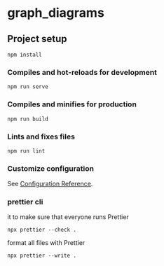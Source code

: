 # graph_diagrams

## Project setup

```
npm install
```

### Compiles and hot-reloads for development

```
npm run serve
```

### Compiles and minifies for production

```
npm run build
```

### Lints and fixes files

```
npm run lint
```

### Customize configuration

See [Configuration Reference](https://cli.vuejs.org/config/).

### prettier cli

it to make sure that everyone runs Prettier

```
npx prettier --check .
```

format all files with Prettier

```
npx prettier --write .
```
